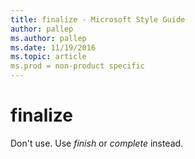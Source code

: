 ```yaml
---
title: finalize - Microsoft Style Guide
author: pallep
ms.author: pallep
ms.date: 11/19/2016
ms.topic: article
ms.prod = non-product specific
---
```


# finalize

Don't use. Use *finish* or *complete* instead.
